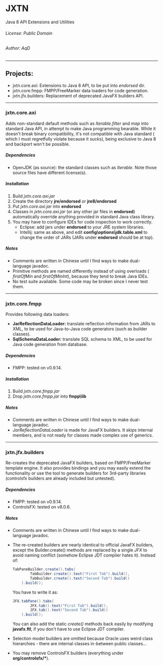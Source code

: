 JXTN
====

Java 8 API Extensions and Utilities



###### License: Public Domain
###### Author:  AqD

------------------------------------------------------------------------------

## Projects:
 - jxtn.core.axi: Extensions to Java 8 API, to be put into *endorsed* dir.
 - jxtn.core.fmpp: FMPP/FreeMarker data loaders for code generation.
 - jxtn.jfx.builders: Replacement of deprecated JavaFX builders API.

------------------------------------------------------------------------------

### jxtn.core.axi

Adds non-standard default methods such as *Iterable.filter* and *map* into
standard Java API, in attempt to make Java programming bearable. While it
doesn't break binary compatibility, it's not compatible with Java standard (
which I must regretfully violate because it sucks), being exclusive to Java 8
and backport won't be possible.

##### Dependencies
 - OpenJDK (as source): the standard classes such as *Iterable*. Note those
   source files have different license(s).

##### Installation
 1. Build *jxtn.core.axi.jar*
 2. Create the directory __jre/endorsed__ or __jre8/endorsed__
 3. Put *jxtn.core.axi.jar* into __endorsed__
 4. Classes in *jxtn.core.axi.jar* (or any other jar files in __endorsed__)
    automatically override anything provided in standard Java class library.
 5. You may have to configure IDEs for code inspection to work correctly.
    * Eclipse: add jars under __endorsed__ to your JRE system libraries.
    * Intellij: same as above, and edit __config\options\jdk.table.xml__ to
      change the order of JARs (JARs under __endorsed__ should be at top).

##### Notes
 - Comments are written in Chinese until I find ways to make dual-language
   javadoc.
 - Primitive methods are named differently instead of using overloads (
   *firstOfMin* and *firstOfMinInt*), because they tend to break Java IDEs.
 - No test suite available. Some code may be broken since I never test them.

------------------------------------------------------------------------------

### jxtn.core.fmpp

Provides following data loaders:
 - **JarReflectionDataLoader:** translate reflection information from JARs to
   XML, to be used for Java-to-Java code generators (such as builder classes).
 - **SqlSchemaDataLoader:** translate SQL schema to XML, to be used for Java
   code generation from database.

##### Dependencies
 - FMPP: tested on v0.9.14.

##### Installation
 1. Build *jxtn.core.fmpp.jar*
 2. Drop *jxtn.core.fmpp.jar* into __fmpp\lib__

##### Notes
 - Comments are written in Chinese until I find ways to make dual-language
   javadoc.
 - *JarReflectionDataLoader* is made for JavaFX builders. It skips internal
   members, and is not ready for classes made complex use of generics.

------------------------------------------------------------------------------

### jxtn.jfx.builders

Re-creates the deprecated JavaFX builders, based on FMPP/FreeMarker template
engine. It also provides bindings and you may easily extend the functionality
or use the tool to generate builders for 3rd-party libraries (controlsfx
builders are already included but untested).

##### Dependencies
 - FMPP: tested on v0.9.14.
 - ControlsFX: tested on v8.0.6.

##### Notes
 - Comments are written in Chinese until I find ways to make dual-language
   javadoc.
 - The re-created builders are nearly identical to official JavaFX builders,
   except the Builder.create() methods are replaced by a single *JFX* to avoid
   naming conflict (somehow Eclipse JDT compiler hates it). Instead of:

   ```java
   TabPaneBuilder.create().tabs(
           TabBuilder.create().text("First Tab").build(),
           TabBuilder.create().text("Second Tab").build()
       ).build();
   ```

   You have to write it as:

   ```java
   JFX.tabPane().tabs(
           JFX.tab().text("First Tab").build(),
           JFX.tab().text("Second Tab").build()
       ).build();
   ```

   You can also add the static *create()* methods back easily by modifying
   __javafx.ftl__, if you don't have to use Eclipse JDT compiler.
 - Selection model builders are omitted because Oracle uses weird class
   hierarchies - there are internal classes in-between public classes...
 - You may remove ControlsFX builders (everything under __org/controlsfx/*__).

